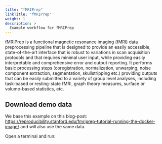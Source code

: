 ```yaml
---
title: "fMRIPrep"
linkTitle: "fMRIPrep"
weight: 1
description: >
  Example workflow for fMRIPrep
---
```


fMRIPrep is a functional magnetic resonance imaging (fMRI) data preprocessing pipeline that is designed to provide an easily accessible, state-of-the-art interface that is robust to variations in scan acquisition protocols and that requires minimal user input, while providing easily interpretable and comprehensive error and output reporting. It performs basic processing steps (coregistration, normalization, unwarping, noise component extraction, segmentation, skullstripping etc.) providing outputs that can be easily submitted to a variety of group level analyses, including task-based or resting-state fMRI, graph theory measures, surface or volume-based statistics, etc.


## Download demo data
We base this example on this blog-post: https://reproducibility.stanford.edu/fmriprep-tutorial-running-the-docker-image/ and will also use the same data.

Open a terminal and run:
```

```


